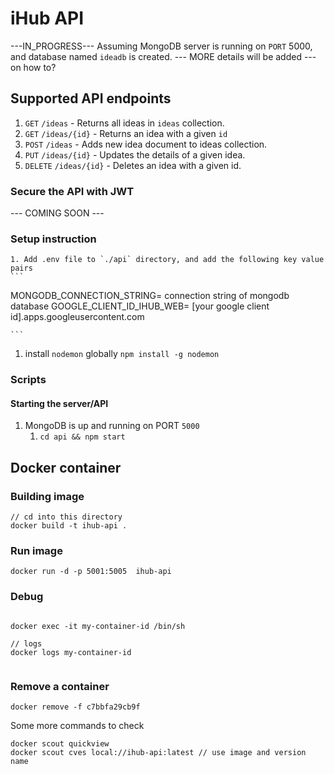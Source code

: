 # iHub API

---IN_PROGRESS---
Assuming MongoDB server is running on `PORT` 5000, and database named `ideadb` is created.
--- MORE details will be added --- on how to?

## Supported API endpoints

1. `GET` `/ideas` - Returns all ideas in `ideas` collection.
2. `GET` `/ideas/{id}` - Returns an idea with a given `id`
3. `POST` `/ideas` - Adds new idea document to ideas collection.
4. `PUT` `/ideas/{id}` - Updates the details of a given idea.
5. `DELETE` `/ideas/{id}` - Deletes an idea with a given id.

### Secure the API with JWT

--- COMING SOON ---

### Setup instruction

    1. Add .env file to `./api` directory, and add the following key value pairs
    ```

MONGODB_CONNECTION_STRING= connection string of mongodb database
GOOGLE_CLIENT_ID_IHUB_WEB= [your google client id].apps.googleusercontent.com

    ```

1. install `nodemon` globally
   `npm install -g nodemon`

### Scripts

#### Starting the server/API

1. MongoDB is up and running on PORT `5000`
   1. `cd api && npm start`

## Docker container

### Building image

```
// cd into this directory
docker build -t ihub-api .
```

### Run image

```code
docker run -d -p 5001:5005  ihub-api
```

### Debug

```

docker exec -it my-container-id /bin/sh

// logs
docker logs my-container-id


```

### Remove a container

```
docker remove -f c7bbfa29cb9f
```

Some more commands to check

```
docker scout quickview
docker scout cves local://ihub-api:latest // use image and version name

```
